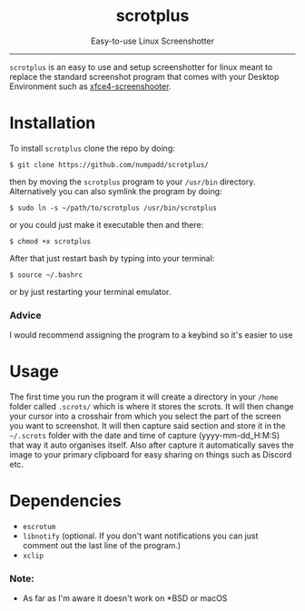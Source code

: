 <h1 align="center">scrotplus</h1>
<p align="center">Easy-to-use Linux Screenshotter</p>

---

`scrotplus` is an easy to use and setup screenshotter for linux meant to replace the standard screenshot program that comes with your Desktop Environment such as [xfce4-screenshooter](https://git.xfce.org/apps/xfce4-screenshooter/).

# Installation

To install `scrotplus` clone the repo by doing:

`$ git clone https://github.com/numpadd/scrotplus/`

then by moving the `scrotplus` program to your `/usr/bin` directory. Alternatively you can also symlink the program by doing:

`$ sudo ln -s ~/path/to/scrotplus /usr/bin/scrotplus`

or you could just make it executable then and there:

`$ chmod +x scrotplus`

After that just restart bash by typing into your terminal:

`$ source ~/.bashrc`

or by just restarting your terminal emulator.

### Advice

I would recommend assigning the program to a keybind so it's easier to use

# Usage

The first time you run the program it will create a directory in your `/home` folder called `.scrots/` which is where it stores the scrots. It will then change your cursor into a crosshair from which you select the part of the screen you want to screenshot. It will then capture said section and store it in the `~/.scrots` folder with the date and time of capture (yyyy-mm-dd_H:M:S) that way it auto organises itself. Also after capture it automatically saves the image to your primary clipboard for easy sharing on things such as Discord etc.

# Dependencies

* `escrotum`
* `libnotify` (optional. If you don't want notifications you can just comment out the last line of the program.)
* `xclip`

### Note:
* As far as I'm aware it doesn't work on *BSD or macOS
